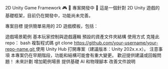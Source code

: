 2D Unity Game Framework 🎮
🚧 專案開發中 🚧
這是一個針對 2D Unity 遊戲的基礎框架，目前仍在開發中，功能尚未完善。

專案目標
提供簡單易用的 2D 遊戲模板，包括：

遊戲場景範例
基本玩家控制與遊戲邏輯
預設的資產文件夾結構
使用方式
克隆此 repo：
bash
複製程式碼
git clone [https://github.com/your-username/your-repo-name.git  ](https://github.com/Yu5h1/CombatAesthetic.git)
使用 Unity Hub 打開專案（建議版本：Unity 202x.x.x）。
注意事項
本專案仍在早期階段，功能和結構可能會有重大變更。
歡迎提供建議或回報問題！
未來計劃
 增加範例場景
 提供基礎 AI 和物理腳本
 改善文件說明
